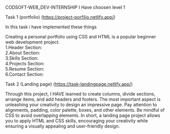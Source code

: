 CODSOFT-WEB_DEV-INTERNSHIP
I Have choosen level 1

Task 1 (portfolio)   (https://project-porfilio.netlify.app/) 
  
  In this task i have implemented these things 

Creating a personal portfolio using CSS and HTML is a popular beginner web development project.  
1.Header Section:   
2.About Section:   
3.Skills Section:  
4.Projects Section:  
5.Resume Section:   
6.Contact Section:  


  Task 2 (Landing page)  (https://task-landingpage.netlify.app/)
  
Through this project, I HAVE learned to create columns, divide
sections, arrange items, and add headers and footers. The most important aspect is
unleashing your creativity to design an impressive page. Pay attention to alignments,
padding, color palette, boxes, and other elements. Be mindful of CSS to avoid overlapping
elements. In short, a landing page project allows you to apply HTML and CSS skills,
encouraging your creativity while ensuring a visually appealing and user-friendly design.






